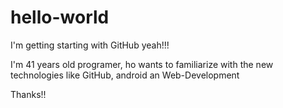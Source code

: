 # hello-world
I'm getting starting with GitHub yeah!!!

I'm 41 years old programer, ho wants to familiarize with the new technologies like GitHub, android an Web-Development

Thanks!!
